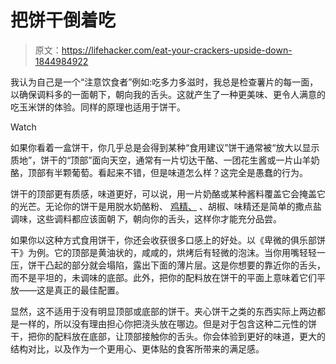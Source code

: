 # 把饼干倒着吃

> 原文：<https://lifehacker.com/eat-your-crackers-upside-down-1844984922>

我认为自己是一个“注意饮食者”例如:吃多力多滋时，我总是检查薯片的每一面，以确保调料多的一面朝下，朝向我的舌头。这就产生了一种更美味、更令人满意的吃玉米饼的体验。同样的原理也适用于饼干。

Watch

如果你看着一盒饼干，你几乎总是会得到某种“食用建议”饼干通常被“放大以显示质地”，饼干的“顶部”面向天空，通常有一片切达干酪、一团花生酱或一片山羊奶酪，顶部有半颗葡萄。看起来不错，但是味道怎么样？这完全是愚蠢的行为。

饼干的顶部更有质感，味道更好，可以说，用一片奶酪或某种酱料覆盖它会掩盖它的光芒。无论你的饼干是用脱水奶酪粉、 [鸡精、](https://en.wikipedia.org/wiki/In_a_Biskit) 、胡椒、味精还是简单的撒点盐调味，这些调料都应该面朝*下*，朝向你的舌头，这样你才能充分品尝。

如果你以这种方式食用饼干，你还会收获很多口感上的好处。以《卑微的俱乐部饼干》为例。它的顶部是黄油状的，咸咸的，烘烤后有轻微的泡沫。当你用嘴轻轻一压，饼干凸起的部分就会塌陷，露出下面的薄片层。这是你想要的靠近你的舌头，而不是平坦的，未调味的底部。此外，把你的配料放在饼干的平面上意味着它们平放——这是真正的最佳配置。

显然，这不适用于没有明显顶部或底部的饼干。夹心饼干之类的东西实际上两边都是一样的，所以没有理由担心你把浇头放在哪边。但是对于包含这种二元性的饼干，把你的配料放在底部，让顶部接触你的舌头。你会体验到更好的味道，更大的结构对比，以及作为一个更用心、更体贴的食客所带来的满足感。